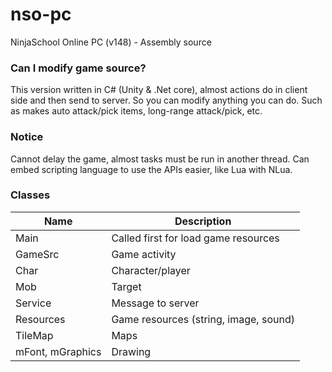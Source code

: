 # nso-pc
NinjaSchool Online PC (v148) - Assembly source

### Can I modify game source?
This version written in C# (Unity & .Net core), almost actions do in client side and then send to server.
So you can modify anything you can do. Such as makes auto attack/pick items, long-range attack/pick, etc.


### Notice
Cannot delay the game, almost tasks must be run in another thread.
Can embed scripting language to use the APIs easier, like Lua with NLua.

### Classes

Name | Description
--|--
Main | Called first for load game resources
GameSrc | Game activity
Char | Character/player
Mob | Target
Service | Message to server
Resources | Game resources (string, image, sound)
TileMap | Maps
mFont, mGraphics | Drawing
